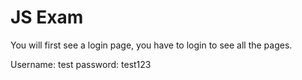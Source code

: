 # JS Exam

You will first see a login page, you have to login to see all the pages.

Username: test
password: test123
